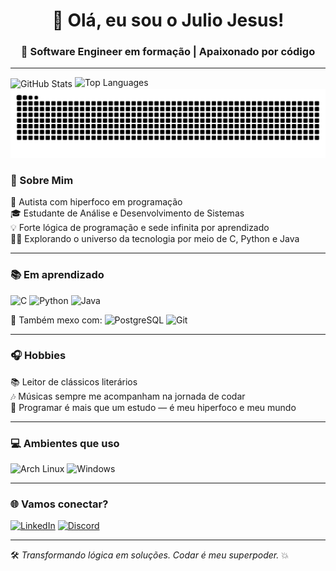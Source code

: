 <h1 align="center">👋 Olá, eu sou o Julio Jesus!</h1>
<h3 align="center">🚀 Software Engineer em formação | Apaixonado por código</h3>

---
<picture>
  <source
    media="(prefers-color-scheme: dark)"
    srcset="https://github-readme-stats.vercel.app/api?username=Lucas-319&theme=dark&show_icons=true&include_all_commits=true&icon_color=FFFFFF"
  />
  <source
    media="(prefers-color-scheme: light), (prefers-color-scheme: no-preference)"
    srcset="https://github-readme-stats.vercel.app/api?username=julioccjesus&theme=default&show_icons=true&include_all_commits=true&icon_color=000000"
  />
  <img
    alt="GitHub Stats"
    src="https://github-readme-stats.vercel.app/api?username=julioccjesus&theme=default&show_icons=true&include_all_commits=true&icon_color=000000"
    height="190"
    align="center"
  />
</picture>

<picture>
  <source
    media="(prefers-color-scheme: dark)"
    srcset="https://github-readme-stats.vercel.app/api/top-langs?username=julioccjesus&layout=compact&theme=dark"
  />
  <source
    media="(prefers-color-scheme: light), (prefers-color-scheme: no-preference)"
    srcset="https://github-readme-stats.vercel.app/api/top-langs?username=julioccjesus&layout=compact&theme=default"
  />
  <img
    alt="Top Languages"
    src="https://github-readme-stats.vercel.app/api/top-langs?username=julioccjesus&layout=compact&theme=default"
    height="190"
    align="top"
  />
</picture>

<picture>
  <source
    media="(prefers-color-scheme: dark)"
    srcset="https://raw.githubusercontent.com/Lucas-319/Lucas-319/output/github-contribution-grid-snake-dark.svg"
  />
  <source
    media="(prefers-color-scheme: light), (prefers-color-scheme: no-preference)"
    srcset="https://raw.githubusercontent.com/Lucas-319/Lucas-319/output/github-contribution-grid-snake.svg"
  />
  <img
    alt="GitHub contribution grid snake animation"
    src="https://raw.githubusercontent.com/Lucas-319/Lucas-319/output/github-contribution-grid-snake.svg"
  />
</picture>


### 🎯 Sobre Mim

🧠 Autista com hiperfoco em programação  
🎓 Estudante de Análise e Desenvolvimento de Sistemas  
💡 Forte lógica de programação e sede infinita por aprendizado  
👨‍💻 Explorando o universo da tecnologia por meio de C, Python e Java  

---

### 📚 Em aprendizado

![C](https://img.shields.io/badge/C-00599C?style=for-the-badge&logo=c&logoColor=white)
![Python](https://img.shields.io/badge/Python-3776AB?style=for-the-badge&logo=python&logoColor=yellow)
![Java](https://img.shields.io/badge/Java-ED8B00?style=for-the-badge&logo=java&logoColor=white)

💾 Também mexo com:
![PostgreSQL](https://img.shields.io/badge/Postgres-316192?style=for-the-badge&logo=postgresql&logoColor=white)
![Git](https://img.shields.io/badge/Git-F05032?style=for-the-badge&logo=git&logoColor=white)

---

### 🎧 Hobbies

📚 Leitor de clássicos literários  
🎶 Músicas sempre me acompanham na jornada de codar  
🧩 Programar é mais que um estudo — é meu hiperfoco e meu mundo  

---

### 💻 Ambientes que uso

![Arch Linux](https://img.shields.io/badge/Arch_Linux-1793D1?style=for-the-badge&logo=arch-linux&logoColor=white)
![Windows](https://img.shields.io/badge/Windows-0078D6?style=for-the-badge&logo=windows&logoColor=white)

---

### 🌐 Vamos conectar?

[![LinkedIn](https://img.shields.io/badge/LinkedIn-0A66C2?style=for-the-badge&logo=linkedin&logoColor=white)](https://www.linkedin.com/in/julio-jesus-904103300)
[![Discord](https://img.shields.io/badge/Discord-5865F2?style=for-the-badge&logo=discord&logoColor=white)](https://discordapp.com/users/julio.jesus)

---

🛠️ *Transformando lógica em soluções. Codar é meu superpoder.* 💥
